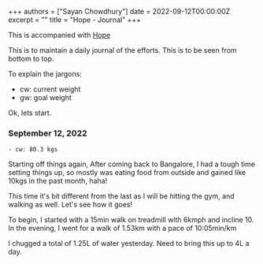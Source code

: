 +++
authors = ["Sayan Chowdhury"]
date = 2022-09-12T00:00:00Z
excerpt = ""
title = "Hope - Journal"
+++

This is accompanied with [Hope](/fitness/)

This is to maintain a daily journal of the efforts. This is to be seen from bottom
to top.

To explain the jargons:

- cw: current weight
- gw: goal weight

Ok, lets start.

### September 12, 2022

```
- cw: 80.3 kgs
```

Starting off things again, After coming back to Bangalore, I had a tough time setting
things up, so mostly was eating food from outside and gained like 10kgs in the past
month, haha!

This time it's bit different from the last as I will be hitting the gym, and walking
as well. Let's see how it goes!

To begin, I started with a 15min walk on treadmill with 6kmph and incline 10.
In the evening, I went for a walk of 1.53km with a pace of 10:05min/km

I chugged a total of 1.25L of water yesterday. Need to bring this up to 4L a day.
